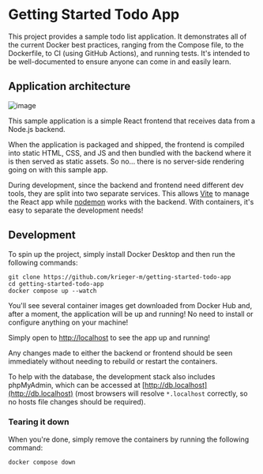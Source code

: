 # Getting Started Todo App

This project provides a sample todo list application. It demonstrates all of
the current Docker best practices, ranging from the Compose file, to the
Dockerfile, to CI (using GitHub Actions), and running tests. It's intended to 
be well-documented to ensure anyone can come in and easily learn.

## Application architecture

![image](https://github.com/docker/getting-started-todo-app/assets/313480/c128b8e4-366f-4b6f-ad73-08e6652b7c4d)


This sample application is a simple React frontend that receives data from a
Node.js backend. 

When the application is packaged and shipped, the frontend is compiled into
static HTML, CSS, and JS and then bundled with the backend where it is then
served as static assets. So no... there is no server-side rendering going on
with this sample app.

During development, since the backend and frontend need different dev tools, 
they are split into two separate services. This allows [Vite](https://vitejs.dev/) 
to manage the React app while [nodemon](https://nodemon.io/) works with the 
backend. With containers, it's easy to separate the development needs!

## Development

To spin up the project, simply install Docker Desktop and then run the following 
commands:

```
git clone https://github.com/krieger-m/getting-started-todo-app
cd getting-started-todo-app
docker compose up --watch
```

You'll see several container images get downloaded from Docker Hub and, after a
moment, the application will be up and running! No need to install or configure
anything on your machine!

Simply open to [http://localhost](http://localhost) to see the app up and running!

Any changes made to either the backend or frontend should be seen immediately
without needing to rebuild or restart the containers.

To help with the database, the development stack also includes phpMyAdmin, which
can be accessed at [http://db.localhost](http://db.localhost) (most browsers will 
resolve `*.localhost` correctly, so no hosts file changes should be required).

### Tearing it down

When you're done, simply remove the containers by running the following command:

```
docker compose down
```
